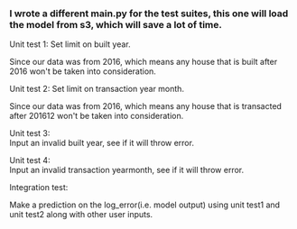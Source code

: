 ### I wrote a different main.py for the test suites, this one will load the model from s3, which will save a lot of time. <br /> 

Unit test 1: Set limit on built year. <br /> 

  Since our data was from 2016, which means any house that is built after 2016 won't be taken into consideration.<br /> 

Unit test 2: Set limit on transaction year month.<br /> 

  Since our data was from 2016, which means any house that is transacted after 201612 won't be taken into consideration.<br /> 

Unit test 3: <br /> 
  Input an invalid built year, see if it will throw error. <br /> 

Unit test 4: <br /> 
  Input an invalid transaction yearmonth, see if it will throw error. <br /> 

Integration test:<br /> 

  Make a prediction on the log_error(i.e. model output) using unit test1 and unit test2 along with other user inputs.
